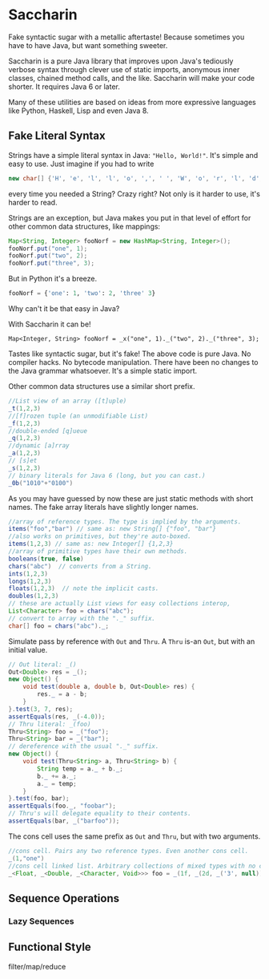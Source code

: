 # Saccharin
Fake syntactic sugar with a metallic aftertaste! Because sometimes you have to have Java, but want something sweeter.

Saccharin is a pure Java library that improves upon Java's tediously verbose syntax through clever use of static imports,
anonymous inner classes, chained method calls, and the like. Saccharin will make your code shorter. 
It requires Java 6 or later.

Many of these utilities are based on ideas from more expressive languages like Python, Haskell, Lisp and even Java 8.

## Fake Literal Syntax
Strings have a simple literal syntax in Java: `"Hello, World!"`. It's simple and easy to use. Just imagine if you had to write 
```Java
new char[] {'H', 'e', 'l', 'l', 'o', ',', ' ', 'W', 'o', 'r', 'l', 'd', '!'}
```
every time you needed a String? Crazy right? Not only is it harder to use, it's harder to read.

Strings are an exception, but Java makes you put in that level of effort for other common data structures, like mappings:
```Java
Map<String, Integer> fooNorf = new HashMap<String, Integer>();
fooNorf.put("one", 1);
fooNorf.put("two", 2);
fooNorf.put("three", 3);
```
But in Python it's a breeze.
```Python
fooNorf = {'one': 1, 'two': 2, 'three' 3}
```
Why can't it be that easy in Java?

With Saccharin it can be!
```
Map<Integer, String> fooNorf = _x("one", 1)._("two", 2)._("three", 3);
```
Tastes like syntactic sugar, but it's fake!
The above code is pure Java. No compiler hacks. No bytecode manipulation.
There have been no changes to the Java grammar whatsoever. It's a simple static import.

Other common data structures use a similar short prefix.
```Java
//List view of an array ([t]uple)
_t(1,2,3)
//[f]rozen tuple (an unmodifiable List)
_f(1,2,3)
//double-ended [q]ueue
_q(1,2,3)
//dynamic [a]rray
_a(1,2,3)
// [s]et
_s(1,2,3)
// binary literals for Java 6 (long, but you can cast.)
_0b("1010"+"0100")
```
As you may have guessed by now these are just static methods with short names.
The fake array literals have slightly longer names.
```Java
//array of reference types. The type is implied by the arguments.
items("foo","bar") // same as: new String[] {"foo", "bar"}
//also works on primitives, but they're auto-boxed.
items(1,2,3) // same as: new Integer[] {1,2,3}
//array of primitive types have their own methods.
booleans(true, false)
chars("abc")  // converts from a String.
ints(1,2,3)
longs(1,2,3)
floats(1,2,3)  // note the implicit casts.
doubles(1,2,3)
// these are actually List views for easy collections interop,
List<Character> foo = chars("abc");
// convert to array with the "._" suffix.
char[] foo = chars("abc")._;
```
Simulate pass by reference with `Out` and `Thru`. A `Thru` is-an `Out`, but with an initial value.
```Java
// Out literal: _()
Out<Double> res = _();
new Object() {
    void test(double a, double b, Out<Double> res) {
        res._ = a - b;
    }
}.test(3, 7, res);
assertEquals(res, _(-4.0));
// Thru literal: _(foo)
Thru<String> foo = _("foo");
Thru<String> bar = _("bar");
// dereference with the usual "._" suffix.
new Object() {
    void test(Thru<String> a, Thru<String> b) {
        String temp = a._ + b._;
        b._ += a._;
        a._ = temp;
    }
}.test(foo, bar);
assertEquals(foo._, "foobar");
// Thru's will delegate equality to their contents.
assertEquals(bar, _("barfoo"));
```
The cons cell uses the same prefix as `Out` and `Thru`, but with two arguments.
```Java
//cons cell. Pairs any two reference types. Even another cons cell.
_(1,"one")
//cons cell linked list. Arbitrary collections of mixed types with no casting!
_<Float, _<Double, _<Character, Void>>> foo = _(1f, _(2d, _('3', null)));
```



## Sequence Operations
### Lazy Sequences
## Functional Style

filter/map/reduce
